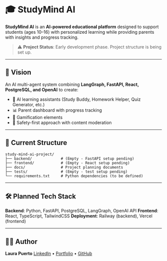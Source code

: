 # 🎓 StudyMind AI

**StudyMind AI** is an **AI-powered educational platform** designed to support students (ages 10–16) with personalized learning while providing parents with insights and progress tracking.

> ⚠️ **Project Status**: Early development phase. Project structure is being set up.

---

## 📌 Vision

An AI multi-agent system combining **LangGraph, FastAPI, React, PostgreSQL, and OpenAI** to create:

- 🤖 AI learning assistants (Study Buddy, Homework Helper, Quiz Generator, etc.)
- 📊 Parent dashboard with progress tracking
- 🧩 Gamification elements
- 🔐 Safety-first approach with content moderation

---

## 📂 Current Structure

```
study-mind-ai-project/
├── backend/             # (Empty - FastAPI setup pending)
├── frontend/            # (Empty - React setup pending)
├── docs/                # Project planning documents
├── tests/               # (Empty - test setup pending)
└── requirements.txt     # Python dependencies (to be defined)
```

---

## 🛠️ Planned Tech Stack

**Backend**: Python, FastAPI, PostgreSQL, LangGraph, OpenAI API
**Frontend**: React, TypeScript, TailwindCSS
**Deployment**: Railway (backend), Vercel (frontend)

---

## 👩‍💻 Author

**Laura Puerto**
[LinkedIn](https://www.linkedin.com/in/laura-puerto82) • [Portfolio](https://laura-puerto-portfolio.vercel.app/) • [GitHub](https://github.com/LauraPuerto82)  

